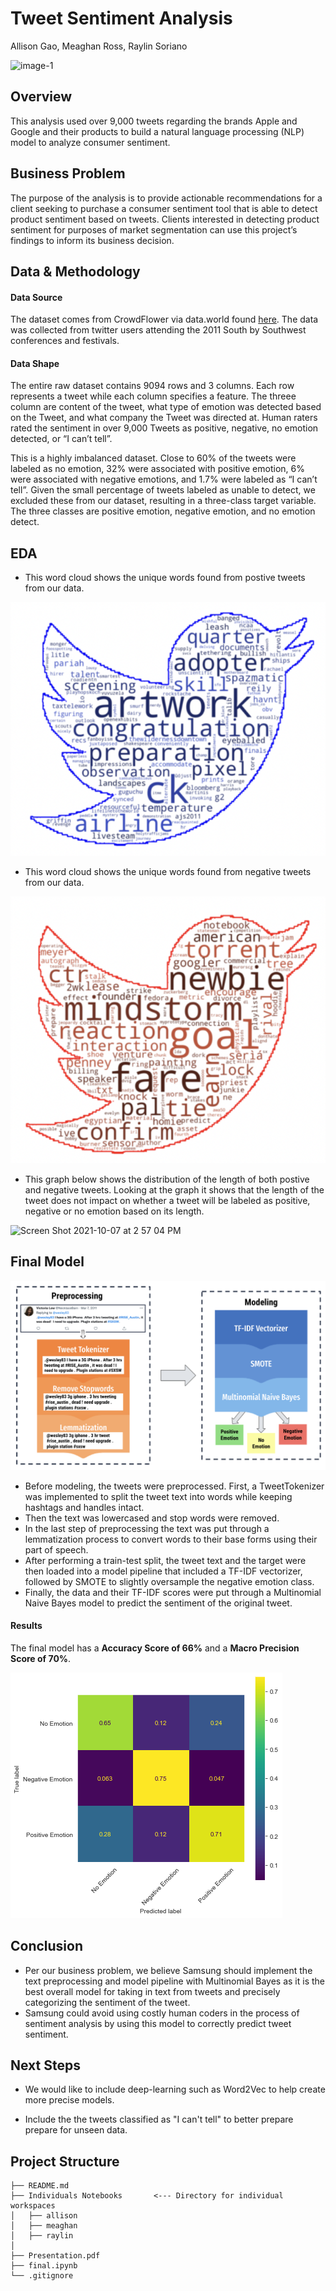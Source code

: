 # Tweet Sentiment Analysis
Allison Gao, Meaghan Ross, Raylin Soriano

![image-1](https://cdn.analyticsvidhya.com/wp-content/uploads/2018/07/performing-twitter-sentiment-analysis1.jpg) <br />

## Overview
This analysis used over 9,000 tweets regarding the brands Apple and Google and their products to build a natural language processing (NLP) model to analyze consumer sentiment. 

## Business Problem
The purpose of the analysis is to provide actionable recommendations for a client seeking to purchase a consumer sentiment tool that is able to detect product sentiment based on tweets. Clients interested in detecting product sentiment for purposes of market segmentation can use this project’s findings to inform its business decision. 

## Data & Methodology

#### Data Source
The dataset comes from CrowdFlower via data.world found [here](https://data.world/crowdflower/brands-and-product-emotions).
The data was collected from twitter users attending the 2011 South by Southwest conferences and festivals.

#### Data Shape
The entire raw dataset contains 9094 rows and 3 columns. Each row represents a tweet while each column specifies a feature. The threee column are content of the tweet, what type of emotion was detected based on the Tweet, and what company the Tweet was directed at. Human raters rated the sentiment in over 9,000 Tweets as positive, negative, no emotion detected, or “I can’t tell”. 

This is a highly imbalanced dataset. Close to 60% of the tweets were labeled as no emotion, 32% were associated with positive emotion, 6% were associated with negative emotions, and 1.7% were labeled as “I can’t tell”. Given the small percentage of tweets labeled as unable to detect, we excluded these from our dataset, resulting in a three-class target variable. The three classes are positive emotion, negative emotion, and no emotion detect. 

## EDA

* This word cloud shows the unique words found from postive tweets from our data.

<img src="images/positive_tweets.png"><br>
* This word cloud shows the unique words found from negative tweets from our data.

<img src="images/negative_tweets.png"><br>

* This graph below shows the distribution of the length of both postive and negative tweets. Looking at the graph it shows that the length of the tweet does not impact on whether a tweet will be labeled as positive, negative or no emotion based on its length.

<img width="843" alt="Screen Shot 2021-10-07 at 2 57 04 PM" src="https://user-images.githubusercontent.com/40476299/136446447-707d62d8-8382-48b9-a706-cce6f3dad900.png">


## Final Model
<img src="images/final_model_schema.png"><br>
* Before modeling, the tweets were preprocessed. First, a TweetTokenizer was implemented to split the tweet text into words while keeping hashtags and handles intact. 
* Then the text was lowercased and stop words were removed. 
* In the last step of preprocessing the text was put through a lemmatization process to convert words to their base forms using their part of speech. 
* After performing a train-test split, the tweet text and the target were then loaded into a model pipeline that included a TF-IDF vectorizer, followed by SMOTE to slightly oversample the negative emotion class. 
* Finally, the data and their TF-IDF scores were put through a Multinomial Naive Bayes model to predict the sentiment of the original tweet.

#### Results
The final model has a **Accuracy Score of 66%** and a **Macro Precision Score of 70%**.

<img src="images/final_model_cm.png"><br>


## Conclusion
* Per our business problem, we believe Samsung should implement the text preprocessing and model pipeline with Multinomial Bayes as it is the best overall model for taking in text from tweets and precisely categorizing the sentiment of the tweet.  
* Samsung could avoid using costly human coders in the process of sentiment analysis by using this model to correctly predict tweet sentiment.  

## Next Steps
* We would like to include deep-learning such as Word2Vec to help create more precise models. 

* Include the the tweets classified as "I can't tell" to better prepare prepare for unseen data.

## Project Structure
```
├── README.md
├── Individuals Notebooks       <--- Directory for individual workspaces
│   ├── allison
│   ├── meaghan
│   ├── raylin
│   
├── Presentation.pdf   
├── final.ipynb     
└── .gitignore
```
